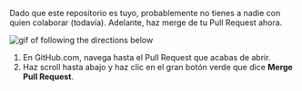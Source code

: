 [//]: # "This is used in both the CLI and Desktop course"

Dado que este repositorio es tuyo, probablemente no tienes a nadie con quien colaborar (todavía). Adelante, haz merge de tu Pull Request ahora.

![gif of following the directions below](../images/gifs/github-desktop/merge-pr.gif)

1. En GitHub.com, navega hasta el Pull Request que acabas de abrir.
2. Haz scroll hasta abajo y haz clic en el gran botón verde que dice **Merge Pull Request**.
